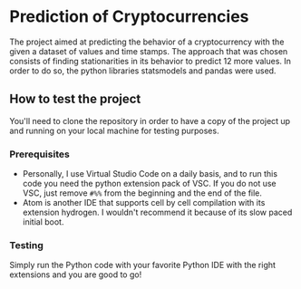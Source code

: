 
# Prediction of Cryptocurrencies 
The project aimed at predicting the behavior of a cryptocurrency with the given a dataset of values and time stamps. The approach that was chosen consists of finding stationarities in its behavior to predict 12 more values. In order to do so, the python libraries statsmodels and pandas were used. 

## How to test the project
You'll need to clone the repository in order to have a copy of the project up and running on your local machine for testing purposes.

### Prerequisites
* Personally, I use Virtual Studio Code on a daily basis, and to run this code you need the python extension pack of VSC.
If you do not use VSC, just remove `#%%` from the beginning and the end of the file. </li>
* Atom is another IDE that supports cell by cell compilation with its extension hydrogen. I wouldn't recommend it because of its slow paced initial boot.

### Testing
Simply run the Python code with your favorite Python IDE with the right extensions and you are good to go!
